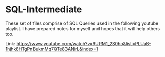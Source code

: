 # SQL-Intermediate
These set of files comprise of SQL Queries used in the following youtube playlist. I have prepared notes for myself and hopes that it will help others too.

Link: https://www.youtube.com/watch?v=9URM1_2S0ho&list=PLUaB-1hjhk8HTgPnBukmMq7QTe83ANirL&index=1
